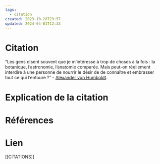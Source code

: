 ```yaml
---
tags:
  - citation
created: 2023-10-28T23:57
updated: 2024-04-01T12:33
---
```

# Citation

“Les gens disent souvent que je m’intéresse à trop de choses à la fois : la botanique, l’astronomie, l’anatomie comparée. Mais peut-on réellement interdire à une personne de nourrir le désir de de connaître et embrasser tout ce qui l’entoure ?” - [Alexander von Humboldt](https://fr.wikipedia.org/wiki/Alexander_von_Humboldt).
# Explication de la citation


# Références


# Lien

[[CITATIONS]]

